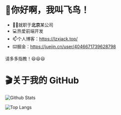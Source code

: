 # 👋你好啊，我叫飞鸟！

- 🙋‍♂️就职于**北京**某公司
- 💻热爱前端开发
- 📫个人博客：https://lzxjack.top/
- ⌨️掘金：https://juejin.cn/user/4046671739628798

请多多指教！😃😃😃

# 🎬关于我的 GitHub

![Github Stats](https://github-readme-stats.vercel.app/api?username=lzxjack&show_icons=true)

![Top Langs](https://github-readme-stats.vercel.app/api/top-langs/?username=lzxjack&layout=compact)